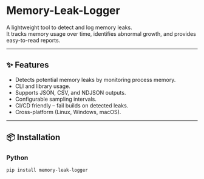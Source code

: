 # Memory-Leak-Logger

A lightweight tool to detect and log memory leaks.  
It tracks memory usage over time, identifies abnormal growth, and provides easy-to-read reports.

---

## ✨ Features
- Detects potential memory leaks by monitoring process memory.
- CLI and library usage.
- Supports JSON, CSV, and NDJSON outputs.
- Configurable sampling intervals.
- CI/CD friendly – fail builds on detected leaks.
- Cross-platform (Linux, Windows, macOS).

---

## 📦 Installation

### Python
```bash
pip install memory-leak-logger
